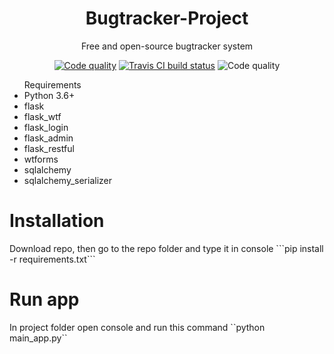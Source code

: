 <h1 align="center">Bugtracker-Project</h1>
<p align="center">Free and open-source bugtracker system</p>

<p align="center">
    <a href="https://app.codacy.com/manual/SadnessPWNZ/Bugtracker-Project/dashboard"><img alt="Code quality" src="https://api.codacy.com/project/badge/Grade/96412126c20b4dea923dc4759ddb877c"></a>
    <a href="https://travis-ci.org/SadnessPWNZ/Bugtracker-Project"><img alt="Travis CI build status" src="https://travis-ci.org/SadnessPWNZ/Bugtracker-Project.svg?branch=master"></a>
    <img alt="Code quality" src="https://github.com/SadnessPWNZ/Bugtracker-Project/workflows/Python%20application/badge.svg">
</p>
<ul>Requirements
    <li>Python 3.6+</li>
    <li>flask</li>
    <li>flask_wtf</li>
    <li>flask_login</li>
    <li>flask_admin</li>
    <li>flask_restful</li>
    <li>wtforms</li>
    <li>sqlalchemy</li>
    <li>sqlalchemy_serializer</li>
</ul>
<h1>Installation</h1>
Download repo, then go to the repo folder and type it in console
```pip install -r requirements.txt```
<h1>Run app</h1>
In project folder open console and run this command ``python main_app.py``

